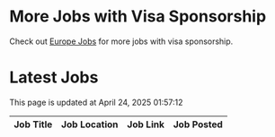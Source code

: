 # More Jobs with Visa Sponsorship

Check out [Europe Jobs](https://github.com/sureshparimi/europejobs#latest-jobs) for more jobs with visa sponsorship.

# Latest Jobs

This page is updated at April 24, 2025 01:57:12

| Job Title | Job Location | Job Link | Job Posted |
| --- | --- | --- | --- |
